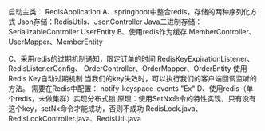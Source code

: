 启动主类： RedisApplication 
A、springboot中整合redis，存储的两种序列化方式
   Json存储：RedisUtils、JsonController
   Java二进制存储：SerializableController
   UserEntity
B、使用redis作为缓存
   MemberController、UserMapper、MemberEntity
   
C、采用redis的过期机制通知，限定订单的时间
   RedisKeyExpirationListener、RedisListenerConfig、
   OrderController、OrderMapper、OrderEntity
     使用Redis Key自动过期机制
     当我们的key失效时，可以执行我们的客户端回调监听的方法。
     需要在Redis中配置：
   notify-keyspace-events "Ex"
D、使用redis（单个redis，未做集群）实现分布式锁
  原理：使用SetNx命令的特性实现，只有没有这个key，setNx命令才能成功，否则不成功
  RedisLock.java、RedisLockController.java、RedisUtil.java